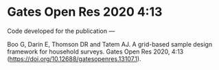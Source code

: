 # Gates Open Res 2020 4:13
Code developed for the publication — 

Boo G, Darin E, Thomson DR and Tatem AJ. A grid-based sample design framework for household surveys. Gates Open Res 2020, 4:13 (https://doi.org/10.12688/gatesopenres.13107.1).
